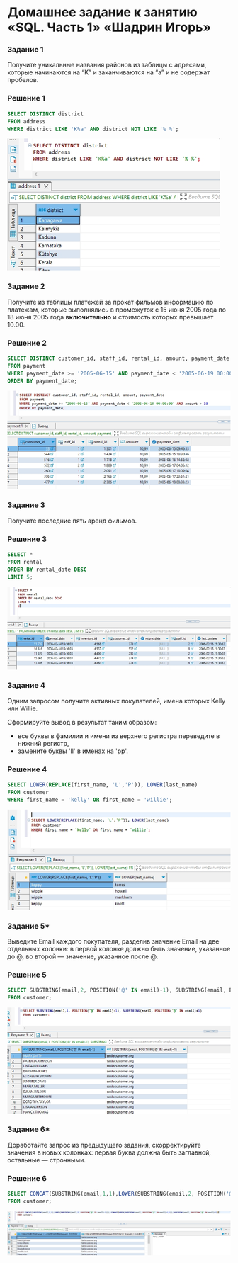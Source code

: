 
# Домашнее задание к занятию «SQL. Часть 1» «Шадрин Игорь» 

### Задание 1

Получите уникальные названия районов из таблицы с адресами, которые начинаются на “K” и заканчиваются на “a” и не содержат пробелов.

### Решение 1

```sql
SELECT DISTINCT district
FROM address
WHERE district LIKE 'K%a' AND district NOT LIKE '% %';
```
![Alt text](img/01.jpg)

### Задание 2

Получите из таблицы платежей за прокат фильмов информацию по платежам, которые выполнялись в промежуток с 15 июня 2005 года по 18 июня 2005 года **включительно** и стоимость которых превышает 10.00.

### Решение 2

```sql
SELECT DISTINCT customer_id, staff_id, rental_id, amount, payment_date
FROM payment
WHERE payment_date >= '2005-06-15' AND payment_date < '2005-06-19 00:00:00' AND amount > 10
ORDER BY payment_date;

```

![Alt text](img/02.jpg)

### Задание 3

Получите последние пять аренд фильмов.

### Решение 3

```sql
SELECT *
FROM rental
ORDER BY rental_date DESC
LIMIT 5;
```
![Alt text](img/03.jpg)

### Задание 4

Одним запросом получите активных покупателей, имена которых Kelly или Willie. 

Сформируйте вывод в результат таким образом:
- все буквы в фамилии и имени из верхнего регистра переведите в нижний регистр,
- замените буквы 'll' в именах на 'pp'.

### Решение 4

```sql
SELECT LOWER(REPLACE(first_name, 'L','P')), LOWER(last_name)
FROM customer
WHERE first_name = 'kelly' OR first_name = 'willie';
```

![Alt text](img/04.jpg)

### Задание 5*

Выведите Email каждого покупателя, разделив значение Email на две отдельных колонки: в первой колонке должно быть значение, указанное до @, во второй — значение, указанное после @.

### Решение 5

```sql
SELECT SUBSTRING(email,2, POSITION('@' IN email)-1), SUBSTRING(email, POSITION('@' IN email)+1)
FROM customer;

```

![Alt text](img/05.jpg)

### Задание 6*

Доработайте запрос из предыдущего задания, скорректируйте значения в новых колонках: первая буква должна быть заглавной, остальные — строчными.

### Решение 6

```sql
SELECT CONCAT(SUBSTRING(email,1,1),LOWER(SUBSTRING(email,2, POSITION('@' IN email)-2))), CONCAT(UPPER(SUBSTRING(email, POSITION('@' IN email)+1,1)),SUBSTRING(email, POSITION('@' IN email)+2))
FROM customer;
```

![Alt text](img/06.jpg)